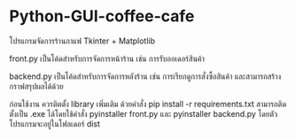 # Python-GUI-coffee-cafe
โปรแกรมจัดการร้านกาแฟ Tkinter + Matplotlib

front.py เป็นโค้ดสำหรับการจัดการหน้าร้าน เช่น การรับออเดอร์สินค้า

backend.py เป็นโค้ดสำหรับการจัดการหลังร้าน เช่น การเรียกดูการสั่งซื้อสินค้า และสามารถสร้างกราฟสรุปผลได้ด้วย

ก่อนใช้งาน ควรติตตั้ง library เพิ่มเติม ด้วยคำสั่ง pip install -r requirements.txt
สามารถติดตั้งเป็น .exe ได้โดยใช้คำสั่ง pyinstaller front.py และ pyinstaller backend.py 
โดยตัวโปรแกรมจะอยู่ในโฟลเดอร์ dist
